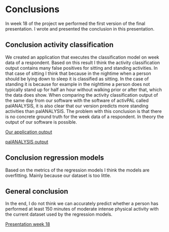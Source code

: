 # Conclusions

In week 18 of the project we performed the first version of the final presentation. I wrote and presented the conclusion in this presentation.

## Conclusion activity classification
We created an application that executes the classification model on week data of a respondent. Based on this result I think the activity classification output contains many false positives for sitting and standing activities. In that case of sitting I think that because in the nightime when a person should be lying down to sleep it is classified as sitting. In the case of standing it is because for example in the nighttime a person does not typically stand up for half an hour without walking prior or after that, which the data does show. When comparing the activity classification output of the same day from our software with the software of activPAL called palANALYSIS, it is also clear that our version predicts more standing activities than palANALYSIS. The problem with this conclusion is that there is no concrete ground truth for the week data of a respondent. In theory the output of our software is possible. 

[Our application output](/evidence/application/application-output.png)

[palANALYSIS output](/evidence/application/palANALYSIS-output.jpeg)

## Conclusion regression models
Based on the metrics of the regression models I think the models are overfitting. Mainly because our dataset is too little. 

## General conclusion
In the end, I do not think we can accurately predict whether a person has performed at least 150 minutes of moderate intense physical activity with the current dataset used by the regression models. 


[Presentation week 18](/evidence/presentations/08-01-2021-external-presentation-week-18.pdf)